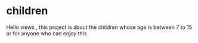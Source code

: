 # children
Hello views , this project is about the children whose age is between 7 to 15 or for anyone who can enjoy this 
